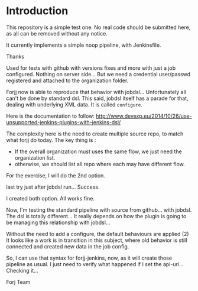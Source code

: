 # Introduction

This repository is a simple test one.
No real code should be submitted here, as all can be removed without any notice.

It currently implements a simple noop pipeline, with Jenkinsfile.

Thanks

Used for tests with github with versions fixes and more with just a job configured. Nothing on server side...
But we need a credential user/passwd registered and attached to the organization folder.

Forjj now is able to reproduce that behavior with jobdsl... 
Unfortunately all can't be done by standard dsl. This said, jobdsl itself has a parade for that, dealing with underlying XML data. It is called `configure`.

Here is the documentation to follow:
http://www.devexp.eu/2014/10/26/use-unsupported-jenkins-plugins-with-jenkins-dsl/

The complexity here is the need to create multiple source repo, to match what forjj do today.
The key thing is :
- If the overall organization must uses the same flow, we just need the organization list.
- otherwise, we should list all repo where each may have different flow.

For the exercise, I will do the 2nd option.

last try just after jobdsl run... Success.

I created both option. All works fine.

Now, I'm testing the standard pipeline with source from github...
with jobdsl. The dsl is totally different... It really depends on how the plugin is going to be managing this relationship with jobdsl...

Without the need to add a configure, the default behaviours are applied (2) 
It looks like a work is in transition in this subject, where old behavior is still connected and created new data in the job config.

So, I can use that syntax for forjj-jenkins, now, as it will create those pipeline as usual. I just need to verify what happened if I set the api-uri...
Checking it...

Forj Team
